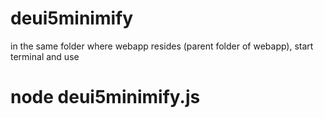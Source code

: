# deui5minimify
in the same folder where webapp resides (parent folder of webapp), start terminal and use 
# node deui5minimify.js
